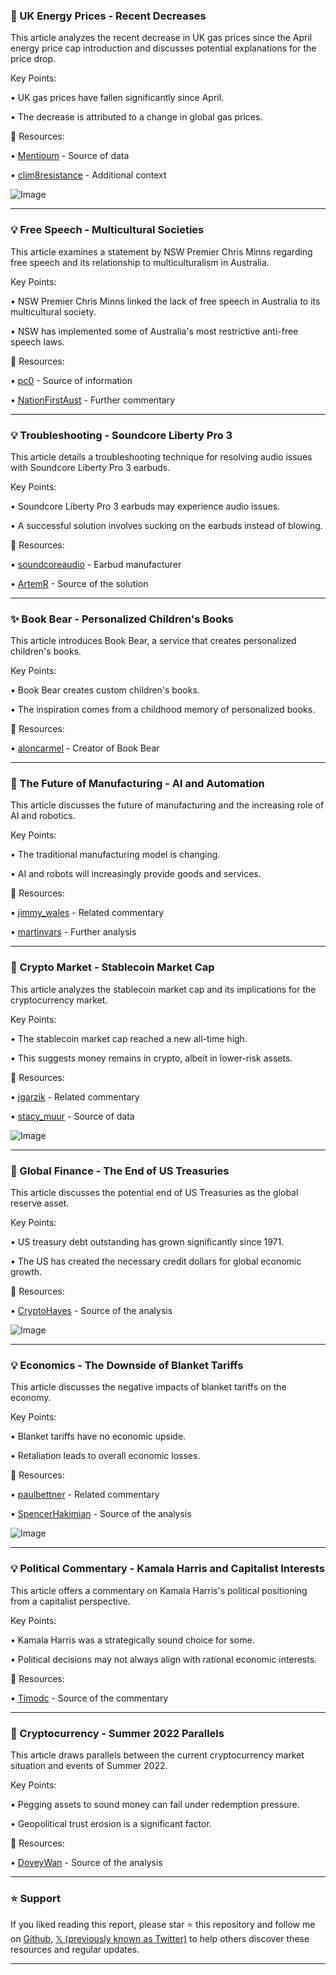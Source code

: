 ### 🤖 UK Energy Prices - Recent Decreases

This article analyzes the recent decrease in UK gas prices since the April energy price cap introduction and discusses potential explanations for the price drop.

Key Points:

• UK gas prices have fallen significantly since April.

• The decrease is attributed to a change in global gas prices.


🔗 Resources:

• [Mentioum](https://x.com/Mentioum) -  Source of data

• [clim8resistance](https://x.com/clim8resistance) -  Additional context

![Image](https://pbs.twimg.com/media/GnttxBCW0AEMjAx?format=jpg&name=small)


---

### 💡 Free Speech - Multicultural Societies

This article examines a statement by NSW Premier Chris Minns regarding free speech and its relationship to multiculturalism in Australia.

Key Points:

• NSW Premier Chris Minns linked the lack of free speech in Australia to its multicultural society.

•  NSW has implemented some of Australia's most restrictive anti-free speech laws.


🔗 Resources:

• [pc0](https://x.com/pc0) -  Source of information

• [NationFirstAust](https://x.com/NationFirstAust) -  Further commentary

---

### 💡 Troubleshooting - Soundcore Liberty Pro 3

This article details a troubleshooting technique for resolving audio issues with Soundcore Liberty Pro 3 earbuds.

Key Points:

•  Soundcore Liberty Pro 3 earbuds may experience audio issues.

•  A successful solution involves sucking on the earbuds instead of blowing.


🔗 Resources:

• [soundcoreaudio](https://x.com/soundcoreaudio) - Earbud manufacturer

• [ArtemR](https://x.com/ArtemR) -  Source of the solution

---

### ✨ Book Bear - Personalized Children's Books

This article introduces Book Bear, a service that creates personalized children's books.

Key Points:

• Book Bear creates custom children's books.

•  The inspiration comes from a childhood memory of personalized books.


🔗 Resources:

• [aloncarmel](https://x.com/aloncarmel) - Creator of Book Bear


---

### 🤖 The Future of Manufacturing - AI and Automation

This article discusses the future of manufacturing and the increasing role of AI and robotics.

Key Points:

• The traditional manufacturing model is changing.

• AI and robots will increasingly provide goods and services.


🔗 Resources:

• [jimmy_wales](https://x.com/jimmy_wales) -  Related commentary

• [martinvars](https://x.com/martinvars) -  Further analysis

---

### 🤖 Crypto Market - Stablecoin Market Cap

This article analyzes the stablecoin market cap and its implications for the cryptocurrency market.

Key Points:

• The stablecoin market cap reached a new all-time high.

•  This suggests money remains in crypto, albeit in lower-risk assets.


🔗 Resources:

• [jgarzik](https://x.com/jgarzik) -  Related commentary

• [stacy_muur](https://x.com/stacy_muur) -  Source of data


![Image](https://pbs.twimg.com/media/GnwfPx-akAE5HFG?format=jpg&name=small)

---

### 🤖 Global Finance - The End of US Treasuries

This article discusses the potential end of US Treasuries as the global reserve asset.

Key Points:

•  US treasury debt outstanding has grown significantly since 1971.

•  The US has created the necessary credit dollars for global economic growth.


🔗 Resources:

• [CryptoHayes](https://x.com/CryptoHayes) -  Source of the analysis


![Image](https://pbs.twimg.com/media/GnwGOWAa0AAiuk1?format=jpg&name=small)

---

### 💡 Economics - The Downside of Blanket Tariffs

This article discusses the negative impacts of blanket tariffs on the economy.

Key Points:

• Blanket tariffs have no economic upside.

• Retaliation leads to overall economic losses.


🔗 Resources:

• [paulbettner](https://x.com/paulbettner) - Related commentary

• [SpencerHakimian](https://x.com/SpencerHakimian) - Source of the analysis


![Image](https://pbs.twimg.com/media/Gnny8lRXYAAkeMs?format=jpg&name=small)

---

### 💡 Political Commentary - Kamala Harris and Capitalist Interests

This article offers a commentary on Kamala Harris's political positioning from a capitalist perspective.

Key Points:

• Kamala Harris was a strategically sound choice for some.

•  Political decisions may not always align with rational economic interests.


🔗 Resources:

• [Timodc](https://x.com/Timodc) - Source of the commentary


---

### 🤖 Cryptocurrency - Summer 2022 Parallels

This article draws parallels between the current cryptocurrency market situation and events of Summer 2022.

Key Points:

• Pegging assets to sound money can fail under redemption pressure.

• Geopolitical trust erosion is a significant factor.


🔗 Resources:

• [DoveyWan](https://x.com/DoveyWan) - Source of the analysis


---

### ⭐️ Support

If you liked reading this report, please star ⭐️ this repository and follow me on [Github](https://github.com/Drix10), [𝕏 (previously known as Twitter)](https://x.com/DRIX_10_) to help others discover these resources and regular updates.

---